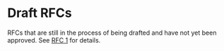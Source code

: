 # Draft RFCs

RFCs that are still in the process of being drafted and have not yet been
approved. See [RFC 1](../final/001-rfc-template.md) for details.

